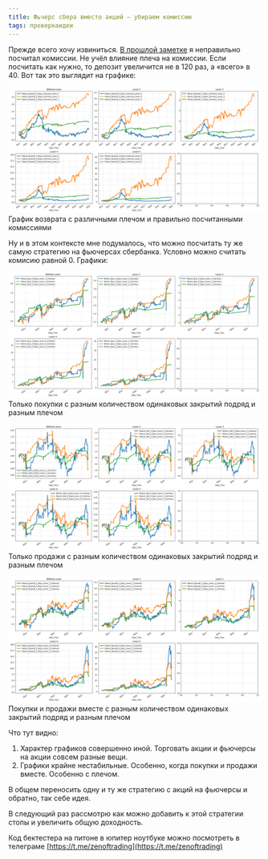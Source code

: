 ```yaml
---
title: Фьчерс сбера вместо акций — убираем комиссию
tags: проверкаидеи
---
```


Прежде всего хочу извиниться. [В прошлой заметке](https://zenoftrading.github.io/12000-percent-profit-on-sberbank.html) я неправильно посчитал комиссии. Не учёл влияние плеча на комиссии. Если посчитать как нужно, то депозит увеличится не в 120 раз, а «всего» в 40. Вот так это выглядит на графике:

![](/assets/images/2020/12/buysell_leverage_true.png)\
График возврата с различными плечом и правильно посчитанными комиссиями

Ну и в этом контексте мне подумалось, что можно посчитать ту же самую стратегию на фьючерсах сбербанка. Условно можно считать комисию равной 0. Графики:

![](/assets/images/2020/12/buy_futures_sber_leverage.png)\
Только покупки с разным количеством одинаковых закрытий подряд и разным плечом

![](/assets/images/2020/12/sell_futures_sber_leverage.png)\
Только продажи с разным количеством одинаковых закрытий подряд и разным плечом

![](/assets/images/2020/12/buysell_futures_sber_leverage.png)\
Покупки и продажи вместе с разным количеством одинаковых закрытий подряд и разным плечом

Что тут видно:
1. Характер графиков совершенно иной. Торговать акции и фьючерсы на акции совсем разные вещи. 
2. Графики крайне нестабильные. Особенно, когда покупки и продажи вместе. Особенно с плечом.

В общем переносить одну и ту же стратегию с акций на фьючерсы и обратно, так себе идея.

В следующий раз рассмотрю как можно добавить к этой стратегии стопы и увеличить общую доходность.

Код бектестера на питоне в юпитер ноутбуке можно посмотреть в телеграме [https://t.me/zenoftrading](https://t.me/zenoftrading)